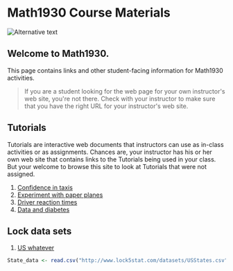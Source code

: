 # Math1930 Course Materials

![Alternative text](https://www.ntcmn.edu/directory/wp-content/uploads/sites/51/2017/09/18NTC_Lawrence_Vettleson.jpg)


<src img = "https://www.ntcmn.edu/directory/wp-content/uploads/sites/51/2017/09/18NTC_Lawrence_Vettleson.jpg">

## Welcome to Math1930. 

This page contains links and other student-facing information for Math1930 activities.

> If you are a student looking for the web page for your own instructor's web site, you're not there. Check with your instructor to make sure that you have the right URL for your instructor's web site.

## Tutorials

Tutorials are interactive web documents that instructors can use as in-class activities or as assignments. Chances are, your instructor has his or her own web site that contains links to the Tutorials being used in your class. But your welcome to browse this site to look at Tutorials that were not assigned.

1. [Confidence in taxis](https://dtkaplan.shinyapps.io/Confidence_in_Taxis/)
2. [Experiment with paper planes](https://dtkaplan.shinyapps.io/Paper_planes/)
3. [Driver reaction times](http://dtkaplan.shinyapps.io/Traffic_signs)
4. [Data and diabetes](https://dtkaplan.shinyapps.io/Diabetes/)

## Lock data sets

1. [US whatever](http://www.lock5stat.com/datasets/USStates.csv)

```r
State_data <- read.csv("http://www.lock5stat.com/datasets/USStates.csv")
```

